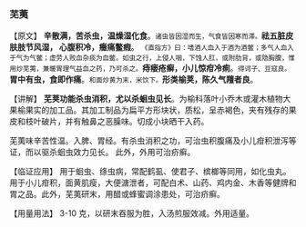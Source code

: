 ### 芜荑

【原文】    **辛散满，苦杀虫，温燥湿化食**。<small>诸虫皆因湿而生，气食皆因寒而滞。</small>**祛五脏皮肤肢节风湿， 心腹积冷，癥痛鳖瘕**。 <small>《直指方》曰：嗜酒人血入于酒为酒鳖；多气人血入于气为气鳖；虚劳人败血杂痰为血鳖。如虫之行，上侵人咽，下蚀人肛，或附肋背，或隐胸腹，惟用炒芜荑，兼暖胃理气益血之药，乃可杀之。</small>**痔瘘疮癣，小儿惊疳冷痢**。<small>得诃子、豆寇良。</small>**胃中有虫，食即作痛**。<small>和面炒黄为末，米饮下。</small>**形类榆荚，陈久气羶者良**。

【讲解】      **芜荚功能杀虫消积，尤以杀蛔虫见长**。为榆科落叶小乔木或灌木植物大果榆果实的加工品。其加工制品为扁平方形块状，质松，呈赤褐色，夹有残存的果皮和枝叶破片，并有触鼻之恶臊味。切成小块晒干入药。

芜荑味辛苦性温。入脾、胃经。有杀虫消积之功，可治虫积腹痛及小儿疳积泄泻等证，而以驱杀蛔虫效力见长。 此外，外用可治疥癣。

【临证应用】  用于蛔虫、绦虫病，常配鹤虱、使君子、槟榔等同用，如化虫丸。用于小儿疳积，面黄肌瘦，大便溏泄者，可配白术、山药、鸡内金、木香等健牌和胃之品。此外，芜荑研末，用醋或蜂蜜调涂患处，可治疥癣。

【用量用法】   3-10 克，以研末吞服为胜，入汤煎服效减。外用适量。